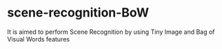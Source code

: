 # scene-recognition-BoW
It is aimed to perform Scene Recognition by using Tiny Image and Bag of Visual Words features
